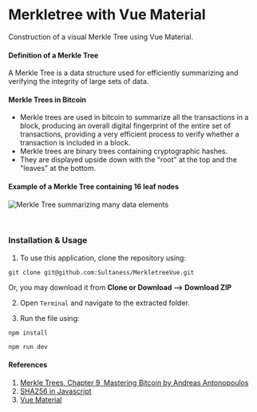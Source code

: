 # Merkletree with Vue Material

Construction of a visual Merkle Tree using Vue Material. 

#### Definition of a Merkle Tree

A Merkle Tree is a data structure used for efficiently summarizing and verifying the integrity of large sets of data.

#### Merkle Trees in Bitcoin

* Merkle trees are used in bitcoin to summarize all the transactions in a block, producing an overall digital fingerprint of the entire set of transactions, providing a very efficient process to verify whether a transaction is included in a block.
* Merkle trees are binary trees containing cryptographic hashes.
* They are displayed upside down with the "root" at the top and the "leaves" at the bottom.

#### Example of a Merkle Tree containing 16 leaf nodes


![Merkle Tree summarizing many data elements](https://github.com/bitcoinbook/bitcoinbook/blob/develop/images/mbc2_0904.png "Merkle Tree summarizing many data elements")

<br>

### Installation & Usage

1. To use this application, clone the repository using: 

```JS
git clone git@github.com:Sultaness/MerkletreeVue.git
```

Or, you may download it from **Clone or Download --> Download ZIP**

2. Open `Terminal` and navigate to the extracted folder.

3. Run the file using: 

```JS
npm install 
```

```js
npm run dev
```

#### References

1. [Merkle Trees, Chapter 9, Mastering Bitcoin by Andreas Antonopoulos](https://github.com/bitcoinbook/bitcoinbook/blob/develop/ch09.asciidoc#merkle-trees)
2. [SHA256 in Javascript](https://www.npmjs.com/package/js-sha256)
3. [Vue Material](https://vuematerial.io/components/app)
